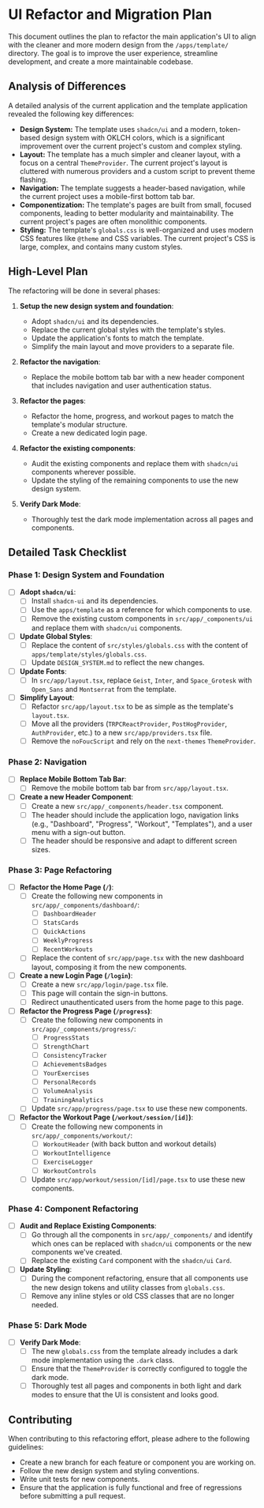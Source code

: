 # UI Refactor and Migration Plan

This document outlines the plan to refactor the main application's UI to align with the cleaner and more modern design from the `/apps/template/` directory. The goal is to improve the user experience, streamline development, and create a more maintainable codebase.

## Analysis of Differences

A detailed analysis of the current application and the template application revealed the following key differences:

*   **Design System:** The template uses `shadcn/ui` and a modern, token-based design system with OKLCH colors, which is a significant improvement over the current project's custom and complex styling.
*   **Layout:** The template has a much simpler and cleaner layout, with a focus on a central `ThemeProvider`. The current project's layout is cluttered with numerous providers and a custom script to prevent theme flashing.
*   **Navigation:** The template suggests a header-based navigation, while the current project uses a mobile-first bottom tab bar.
*   **Componentization:** The template's pages are built from small, focused components, leading to better modularity and maintainability. The current project's pages are often monolithic components.
*   **Styling:** The template's `globals.css` is well-organized and uses modern CSS features like `@theme` and CSS variables. The current project's CSS is large, complex, and contains many custom styles.

## High-Level Plan

The refactoring will be done in several phases:

1.  **Setup the new design system and foundation**:
    *   Adopt `shadcn/ui` and its dependencies.
    *   Replace the current global styles with the template's styles.
    *   Update the application's fonts to match the template.
    *   Simplify the main layout and move providers to a separate file.

2.  **Refactor the navigation**:
    *   Replace the mobile bottom tab bar with a new header component that includes navigation and user authentication status.

3.  **Refactor the pages**:
    *   Refactor the home, progress, and workout pages to match the template's modular structure.
    *   Create a new dedicated login page.

4.  **Refactor the existing components**:
    *   Audit the existing components and replace them with `shadcn/ui` components wherever possible.
    *   Update the styling of the remaining components to use the new design system.

5.  **Verify Dark Mode**:
    *   Thoroughly test the dark mode implementation across all pages and components.

## Detailed Task Checklist

### Phase 1: Design System and Foundation

-   [ ] **Adopt `shadcn/ui`**:
    -   [ ] Install `shadcn-ui` and its dependencies.
    -   [ ] Use the `apps/template` as a reference for which components to use.
    -   [ ] Remove the existing custom components in `src/app/_components/ui` and replace them with `shadcn/ui` components.
-   [ ] **Update Global Styles**:
    -   [ ] Replace the content of `src/styles/globals.css` with the content of `apps/template/styles/globals.css`.
    -   [ ] Update `DESIGN_SYSTEM.md` to reflect the new changes.
-   [ ] **Update Fonts**:
    -   [ ] In `src/app/layout.tsx`, replace `Geist`, `Inter`, and `Space_Grotesk` with `Open_Sans` and `Montserrat` from the template.
-   [ ] **Simplify Layout**:
    -   [ ] Refactor `src/app/layout.tsx` to be as simple as the template's `layout.tsx`.
    -   [ ] Move all the providers (`TRPCReactProvider`, `PostHogProvider`, `AuthProvider`, etc.) to a new `src/app/providers.tsx` file.
    -   [ ] Remove the `noFoucScript` and rely on the `next-themes` `ThemeProvider`.

### Phase 2: Navigation

-   [ ] **Replace Mobile Bottom Tab Bar**:
    -   [ ] Remove the mobile bottom tab bar from `src/app/layout.tsx`.
-   [ ] **Create a new Header Component**:
    -   [ ] Create a new `src/app/_components/header.tsx` component.
    *   [ ] The header should include the application logo, navigation links (e.g., "Dashboard", "Progress", "Workout", "Templates"), and a user menu with a sign-out button.
    *   [ ] The header should be responsive and adapt to different screen sizes.

### Phase 3: Page Refactoring

-   [ ] **Refactor the Home Page (`/`)**:
    -   [ ] Create the following new components in `src/app/_components/dashboard/`:
        -   [ ] `DashboardHeader`
        -   [ ] `StatsCards`
        -   [ ] `QuickActions`
        -   [ ] `WeeklyProgress`
        -   [ ] `RecentWorkouts`
    -   [ ] Replace the content of `src/app/page.tsx` with the new dashboard layout, composing it from the new components.
-   [ ] **Create a new Login Page (`/login`)**:
    -   [ ] Create a new `src/app/login/page.tsx` file.
    -   [ ] This page will contain the sign-in buttons.
    -   [ ] Redirect unauthenticated users from the home page to this page.
-   [ ] **Refactor the Progress Page (`/progress`)**:
    -   [ ] Create the following new components in `src/app/_components/progress/`:
        -   [ ] `ProgressStats`
        -   [ ] `StrengthChart`
        -   [ ] `ConsistencyTracker`
        -   [ ] `AchievementsBadges`
        -   [ ] `YourExercises`
        -   [ ] `PersonalRecords`
        -   [ ] `VolumeAnalysis`
        -   [ ] `TrainingAnalytics`
    -   [ ] Update `src/app/progress/page.tsx` to use these new components.
-   [ ] **Refactor the Workout Page (`/workout/session/[id]`)**:
    -   [ ] Create the following new components in `src/app/_components/workout/`:
        -   [ ] `WorkoutHeader` (with back button and workout details)
        -   [ ] `WorkoutIntelligence`
        -   [ ] `ExerciseLogger`
        -   [ ] `WorkoutControls`
    -   [ ] Update `src/app/workout/session/[id]/page.tsx` to use these new components.

### Phase 4: Component Refactoring

-   [ ] **Audit and Replace Existing Components**:
    -   [ ] Go through all the components in `src/app/_components/` and identify which ones can be replaced with `shadcn/ui` components or the new components we've created.
    -   [ ] Replace the existing `Card` component with the `shadcn/ui` `Card`.
-   [ ] **Update Styling**:
    -   [ ] During the component refactoring, ensure that all components use the new design tokens and utility classes from `globals.css`.
    -   [ ] Remove any inline styles or old CSS classes that are no longer needed.

### Phase 5: Dark Mode

-   [ ] **Verify Dark Mode**:
    -   [ ] The new `globals.css` from the template already includes a dark mode implementation using the `.dark` class.
    -   [ ] Ensure that the `ThemeProvider` is correctly configured to toggle the dark mode.
    -   [ ] Thoroughly test all pages and components in both light and dark modes to ensure that the UI is consistent and looks good.

## Contributing

When contributing to this refactoring effort, please adhere to the following guidelines:

*   Create a new branch for each feature or component you are working on.
*   Follow the new design system and styling conventions.
*   Write unit tests for new components.
*   Ensure that the application is fully functional and free of regressions before submitting a pull request.